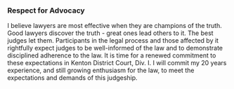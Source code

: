 ### Respect for Advocacy

I believe lawyers are most effective when they are champions of the truth.  Good lawyers discover the truth - great ones lead others to it. The best judges let them.  Participants in the legal process and those affected by it rightfully expect judges to be well-informed of the law and to demonstrate disciplined adherence to the law.  It is time for a renewed commitment to these expectations in Kenton District Court, Div. I.  I will commit my 20 years experience, and still growing enthusiasm for the law, to meet the expectations and demands of this judgeship.